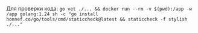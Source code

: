 Для проверки кода:
`go vet ./... && docker run --rm -v $(pwd):/app -w /app golang:1.24 sh -c "go install honnef.co/go/tools/cmd/staticcheck@latest && staticcheck -f stylish ./..."`
